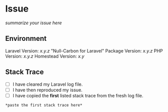 # Issue
*summarize your issue here*

## Environment
Laravel Version: *x.y.z*
"Null-Carbon for Laravel" Package Version: *x.y.z*
PHP Version: *x.y.z*
Homestead Version: *x.y*

## Stack Trace
- [ ] I have cleared my Laravel log file.
- [ ] I have then reproduced my issue.
- [ ] I have copied the __first__ listed stack trace from the fresh log file.

```
*paste the first stack trace here*
```
